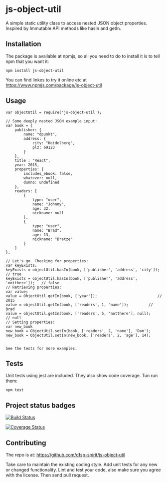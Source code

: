 js-object-util
===============

A simple static utility class to access nested JSON object properties. Inspired by Immutable API methods like hasIn and getIn.

## Installation

  The package is available at npmjs, so all you need to do to install it is to tell npm that you want it:

  `npm install js-object-util`
  
  You can find linkes to try it online etc at https://www.npmjs.com/package/js-object-util

## Usage

    var objectUtil = require('js-object-util');
	
	// Some deeply nested JSON example input:
	var book = {
		publisher: {
			name: "dpunkt",
			address: {
				city: "Heidelberg",
				plz: 69123
			}
		},
		title : "React",
		year: 2015,
		properties: {
			includes_ebook: false,
			whatever: null,
			dunno: undefined
		},
		readers: [
			{
				type: "user",
				name: "Johnny",
				age: 32,
				nickname: null
			},
			{
				type: "user",
				name: "Brad",
				age: 13,
				nickname: "Bratze"
			}
		]
	};
	
	// Let's go. Checking for properties:
	var keyExists;
	keyExists = objectUtil.hasIn(book, ['publisher', 'address', 'city']);		// true
	keyExists = objectUtil.hasIn(book, ['publisher', 'address', 'notthere']);	// false
	// Retrieving properties:
	var value;
	value = ObjectUtil.getIn(book, ['year']);							// 2015
	value = objectUtil.getIn(book, ['readers', 1, 'name']);			// Brad
	value = objectUtil.getIn(book, ['readers', 5, 'notthere'], null);			// null
	// Setting properties:
	var new_book
	new_book = ObjectUtil.setIn(book, ['readers', 2, 'name'], 'Dan');
	new_book = ObjectUtil.setIn(new_book, ['readers', 2, 'age'], 14);
      
  
    See the tests for more examples.  


## Tests

   Unit tests using jest are included. They also show code coverage. Tun run them:

  `npm test`
  
## Project status badges

[![Build Status](https://travis-ci.org/dfsp-spirit/js-object-util.svg?branch=master)](https://travis-ci.org/dfsp-spirit/js-object-util)

[![Coverage Status](https://coveralls.io/repos/github/dfsp-spirit/js-object-util/badge.svg?branch=master)](https://coveralls.io/github/dfsp-spirit/js-object-util?branch=master)

## Contributing

The repo is at: https://github.com/dfsp-spirit/js-object-util

Take care to maintain the existing coding style. Add unit tests for any new or changed functionality. Lint and test your code, also make sure you agree with the license. Then send pull request.



